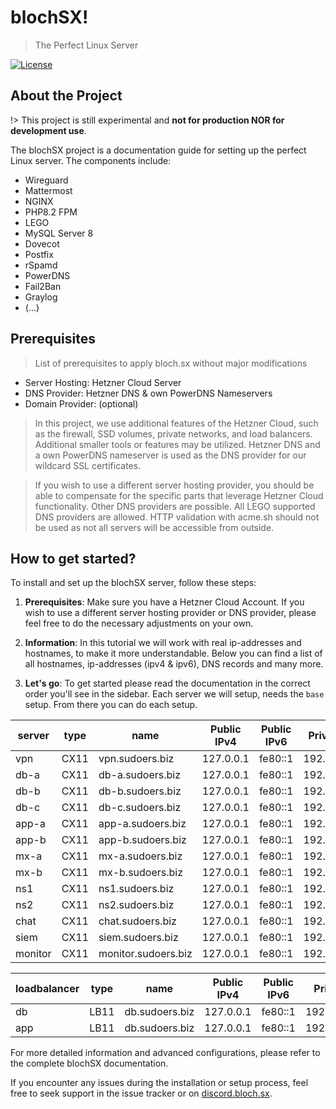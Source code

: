 # blochSX!
> The Perfect Linux Server

[![License](https://img.shields.io/badge/license-CC%20BY--NC%203.0-blue)](https://creativecommons.org/licenses/by-nc/3.0/)

## About the Project

!> This project is still experimental and **not for production NOR for development use**.

The blochSX project is a documentation guide for setting up the perfect Linux server. The components include:
- Wireguard
- Mattermost
- NGINX
- PHP8.2 FPM
- LEGO
- MySQL Server 8
- Dovecot
- Postfix
- rSpamd
- PowerDNS
- Fail2Ban
- Graylog
- (...)

## Prerequisites
> List of prerequisites to apply bloch.sx without major modifications

- Server Hosting: Hetzner Cloud Server
- DNS Provider: Hetzner DNS & own PowerDNS Nameservers
- Domain Provider: (optional)

> In this project, we use additional features of the Hetzner Cloud, such as the firewall, SSD volumes, private networks, and load balancers. Additional smaller tools or features may be utilized. Hetzner DNS and a own PowerDNS nameserver is used as the DNS provider for our wildcard SSL certificates.

> If you wish to use a different server hosting provider, you should be able to compensate for the specific parts that leverage Hetzner Cloud functionality. Other DNS providers are possible. All LEGO supported DNS providers are allowed. HTTP validation with acme.sh should not be used as not all servers will be accessible from outside.

## How to get started?

To install and set up the blochSX server, follow these steps:

1. **Prerequisites**: Make sure you have a Hetzner Cloud Account. If you wish to use a different server hosting provider or DNS provider, please feel free to do the necessary adjustments on your own.

2. **Information**: In this tutorial we will work with real ip-addresses and hostnames, to make it more understandable. Below you can find a list of all hostnames, ip-addresses (ipv4 & ipv6), DNS records and many more.

3. **Let's go**: To get started please read the documentation in the correct order you'll see in the sidebar. Each server we will setup, needs the `base` setup. From there you can do each setup.

| server | type     | name  | Public IPv4  | Public IPv6  | Private IPv4  |
|----------|----------|-------|-------|-------|-------|
| vpn | CX11 | vpn.sudoers.biz | 127.0.0.1 | fe80::1 | 192.168.0.0.2 |
| db-a | CX11 | db-a.sudoers.biz | 127.0.0.1 | fe80::1 | 192.168.0.3 |
| db-b | CX11 | db-b.sudoers.biz | 127.0.0.1 | fe80::1 | 192.168.0.4 |
| db-c | CX11 | db-c.sudoers.biz | 127.0.0.1 | fe80::1 | 192.168.0.5 |
| app-a | CX11 | app-a.sudoers.biz | 127.0.0.1 | fe80::1 | 192.168.0.6 |
| app-b | CX11 | app-b.sudoers.biz | 127.0.0.1 | fe80::1 | 192.168.0.7 |
| mx-a | CX11 | mx-a.sudoers.biz | 127.0.0.1 | fe80::1 | 192.168.0.8 |
| mx-b | CX11 | mx-b.sudoers.biz | 127.0.0.1 | fe80::1 | 192.168.0.9 |
| ns1 | CX11 | ns1.sudoers.biz | 127.0.0.1 | fe80::1 | 192.168.0.10 |
| ns2 | CX11 | ns2.sudoers.biz | 127.0.0.1 | fe80::1 | 192.168.0.11 |
| chat | CX11 | chat.sudoers.biz | 127.0.0.1 | fe80::1 | 192.168.0.12 |
| siem | CX11 | siem.sudoers.biz | 127.0.0.1 | fe80::1 | 192.168.0.13 |
| monitor | CX11 | monitor.sudoers.biz | 127.0.0.1 | fe80::1 | 192.168.0.14 |

| loadbalancer | type     | name  | Public IPv4  | Public IPv6  | Private IPv4  |
|----------|----------|-------|-------|-------|-------|
| db | LB11 | db.sudoers.biz | 127.0.0.1 | fe80::1 | 192.168.0.0.15 |
| app | LB11 | db.sudoers.biz | 127.0.0.1 | fe80::1 | 192.168.0.0.16 |


For more detailed information and advanced configurations, please refer to the complete blochSX documentation.

If you encounter any issues during the installation or setup process, feel free to seek support in the issue tracker or on [discord.bloch.sx](https://discord.bloch.sx).
```
